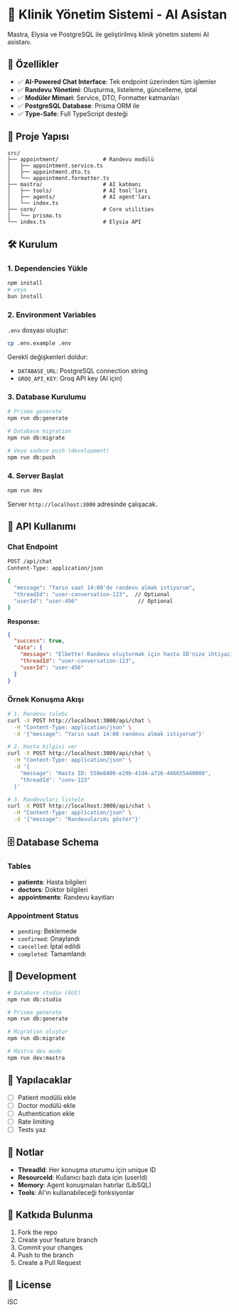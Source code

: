 # 🏥 Klinik Yönetim Sistemi - AI Asistan

Mastra, Elysia ve PostgreSQL ile geliştirilmiş klinik yönetim sistemi AI asistanı.

## 🚀 Özellikler

- ✅ **AI-Powered Chat Interface**: Tek endpoint üzerinden tüm işlemler
- ✅ **Randevu Yönetimi**: Oluşturma, listeleme, güncelleme, iptal
- ✅ **Modüler Mimari**: Service, DTO, Formatter katmanları
- ✅ **PostgreSQL Database**: Prisma ORM ile
- ✅ **Type-Safe**: Full TypeScript desteği

## 📁 Proje Yapısı

```
src/
├── appointment/              # Randevu modülü
│   ├── appointment.service.ts
│   ├── appointment.dto.ts
│   └── appointment.formatter.ts
├── mastra/                   # AI katmanı
│   ├── tools/                # AI tool'ları
│   ├── agents/               # AI agent'ları
│   └── index.ts
├── core/                     # Core utilities
│   └── prisma.ts
└── index.ts                  # Elysia API
```

## 🛠️ Kurulum

### 1. Dependencies Yükle

```bash
npm install
# veya
bun install
```

### 2. Environment Variables

`.env` dosyası oluştur:

```bash
cp .env.example .env
```

Gerekli değişkenleri doldur:
- `DATABASE_URL`: PostgreSQL connection string
- `GROQ_API_KEY`: Groq API key (AI için)

### 3. Database Kurulumu

```bash
# Prisma generate
npm run db:generate

# Database migration
npm run db:migrate

# Veya sadece push (development)
npm run db:push
```

### 4. Server Başlat

```bash
npm run dev
```

Server `http://localhost:3000` adresinde çalışacak.

## 📡 API Kullanımı

### Chat Endpoint

```bash
POST /api/chat
Content-Type: application/json

{
  "message": "Yarın saat 14:00'de randevu almak istiyorum",
  "threadId": "user-conversation-123",  // Optional
  "userId": "user-456"                   // Optional
}
```

**Response:**

```json
{
  "success": true,
  "data": {
    "message": "Elbette! Randevu oluşturmak için hasta ID'nize ihtiyacım var...",
    "threadId": "user-conversation-123",
    "userId": "user-456"
  }
}
```

### Örnek Konuşma Akışı

```bash
# 1. Randevu talebi
curl -X POST http://localhost:3000/api/chat \
  -H "Content-Type: application/json" \
  -d '{"message": "Yarın saat 14:00 randevu almak istiyorum"}'

# 2. Hasta bilgisi ver
curl -X POST http://localhost:3000/api/chat \
  -H "Content-Type: application/json" \
  -d '{
    "message": "Hasta ID: 550e8400-e29b-41d4-a716-446655440000",
    "threadId": "conv-123"
  }'

# 3. Randevuları listele
curl -X POST http://localhost:3000/api/chat \
  -H "Content-Type: application/json" \
  -d '{"message": "Randevularımı göster"}'
```

## 🗄️ Database Schema

### Tables

- **patients**: Hasta bilgileri
- **doctors**: Doktor bilgileri  
- **appointments**: Randevu kayıtları

### Appointment Status

- `pending`: Beklemede
- `confirmed`: Onaylandı
- `cancelled`: İptal edildi
- `completed`: Tamamlandı

## 🧪 Development

```bash
# Database studio (GUI)
npm run db:studio

# Prisma generate
npm run db:generate

# Migration oluştur
npm run db:migrate

# Mastra dev mode
npm run dev:mastra
```

## 🎯 Yapılacaklar

- [ ] Patient modülü ekle
- [ ] Doctor modülü ekle
- [ ] Authentication ekle
- [ ] Rate limiting
- [ ] Tests yaz

## 📝 Notlar

- **ThreadId**: Her konuşma oturumu için unique ID
- **ResourceId**: Kullanıcı bazlı data için (userId)
- **Memory**: Agent konuşmaları hatırlar (LibSQL)
- **Tools**: AI'ın kullanabileceği fonksiyonlar

## 🤝 Katkıda Bulunma

1. Fork the repo
2. Create your feature branch
3. Commit your changes
4. Push to the branch
5. Create a Pull Request

## 📄 License

ISC

